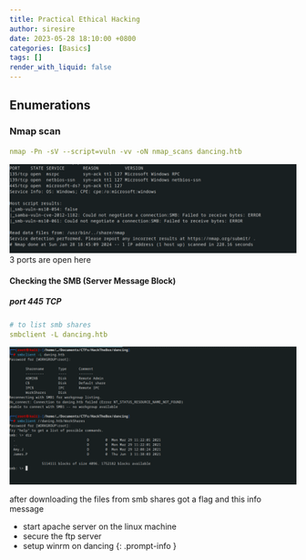 ```yaml
---
title: Practical Ethical Hacking
author: siresire
date: 2023-05-28 18:10:00 +0800
categories: [Basics]
tags: []
render_with_liquid: false
---
```



## Enumerations 

### Nmap scan

```yaml
nmap -Pn -sV --script=vuln -vv -oN nmap_scans dancing.htb
```

![Alt text](/assets/img/posts/dancing_001.png)
3 ports are open here 

#### Checking the SMB (Server Message Block)

##### port 445 TCP

```yaml
# to list smb shares 
smbclient -L dancing.htb
```
![Alt text](/assets/img/posts/dancing_002.png)


after downloading the files from smb shares got a flag and this info message 

>  
- start apache server on the linux machine
- secure the ftp server
- setup winrm on dancing
{: .prompt-info }
